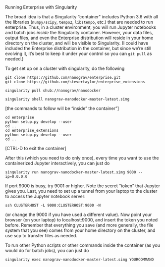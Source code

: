 Running Enterprise with Singularity

The broad idea is that a Singularity “container" includes Python 3.6 with all the libraries (`numpy/scipy`, `tempo2`, `libstempo`, etc.) that are needed to run enterprise. Thus, in a cluster environment, you will run Jupyter notebooks and batch jobs *inside* the Singularity container. However, your data files, output files, and even the Enterprise distribution will reside in your home directory on the cluster, and will be visible to Singularity. (I could have included the Enterprise distribution in the container, but since we’re still evolving it, it’s best to keep it under your control so you can `git pull` as needed.)

To get set up on a cluster with singularity, do the following

    git clone https://github.com/nanograv/enterprise.git
    git clone https://github.com/stevertaylor/enterprise_extensions

    singularity pull shub://nanograv/nanodocker

    singularity shell nanograv-nanodocker-master-latest.simg

[the commands to follow will be “inside” the container”]

    cd enterprise
    python setup.py develop --user
    cd ..
    cd enterprise_extensions
    python setup.py develop --user 
    cd ..

[CTRL-D to exit the container]

After this (which you need to do only once), every time you want to use the containerized Jupyter interactively, you can just do

    singularity run nanograv-nanodocker-master-latest.simg 9000 --ip=0.0.0.0

If port 9000 is busy, try 9001 or higher. Note the secret “token” that Jupyter gives you. Last, you need to set up a tunnel from your laptop to the cluster to access the Jupyter notebook server:

    ssh CLUSTERHOST -L 9000:CLUSTERHOST:9000 -N

(or change the 9000 if you have used a different value). Now point your browser (on your laptop) to localhost:9000, and insert the token you noted before. Remember that everything you save (and more generally, the file system that you see) comes from your home directory on the cluster, and use scp to transfer files as needed.

To run other Python scripts or other commands inside the container (as you would do for batch jobs), you can just do

    singularity exec nanograv-nanodocker-master-latest.simg YOURCOMMAND
